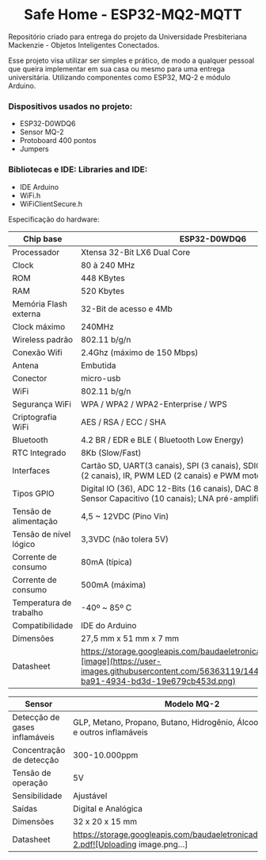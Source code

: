 <h1 align="center"> Safe Home - ESP32-MQ2-MQTT </h1>

Repositório criado para entrega do projeto da Universidade Presbiteriana Mackenzie - Objetos Inteligentes Conectados.

Esse projeto visa utilizar ser simples e prático, de modo a qualquer pessoal que queira implementar em sua casa ou mesmo para uma entrega universitária.
Utilizando componentes como ESP32, MQ-2 e módulo Arduino.

### Dispositivos usados no projeto:

 - ESP32-D0WDQ6
 - Sensor MQ-2
 - Protoboard 400 pontos
 - Jumpers

### Bibliotecas e IDE: Libraries and IDE:

   - IDE Arduino
   - WiFi.h
   - WiFiClientSecure.h

Especificação do hardware:

 |	Chip base	| ESP32-D0WDQ6 |	
 |	----------- | -------------- |	
 |	Processador |	Xtensa 32-Bit LX6 Dual Core |	
 |	Clock |	80 à 240 MHz |	
 |	ROM |	448 KBytes
 |	RAM |	520 Kbytes
 |	Memória Flash externa |	32-Bit de acesso e 4Mb |	
 |	Clock máximo |	240MHz |	
 |	Wireless	padrão |	802.11 b/g/n |	
 |	Conexão	Wifi |	2.4Ghz (máximo de 150 Mbps) |	
 |	Antena |	Embutida |	
 |	Conector |	micro-usb |	
 |	WiFi |	802.11 b/g/n |	2.4 à 2.5 GHz |	
 |	Segurança WiFi |	WPA / WPA2 / WPA2-Enterprise / WPS |	
 |	Criptografia WiFi |	AES / RSA / ECC / SHA |	
 |	Bluetooth |	4.2 BR / EDR e BLE ( Bluetooth Low Energy) |	
 |	RTC Integrado |	8Kb (Slow/Fast) |	
 |	Interfaces |	Cartão SD, UART(3 canais), SPI (3 canais), SDIO, I2C (2 canais), I2S (2 canais), IR, PWM LED (2 canais) e PWM motor (3 canais) |	
 |	Tipos GPIO |	Digital IO (36), ADC 12-Bits (16 canais), DAC 8-Bits (2 canais), Sensor Capacitivo (10 canais); LNA pré-amplificador |	
 |	Tensão de alimentação |	4,5 ~ 12VDC (Pino Vin) |	
 |	Tensão de nível lógico |	3,3VDC (não tolera 5V) |	
 |	Corrente de consumo |	80mA (típica) |	
 |	Corrente de consumo |	500mA (máxima) |	
 |	Temperatura de trabalho |	-40º ~ 85º C |	
 |	Compatibilidade |	IDE do Arduino |	
 |	Dimensões |	27,5 mm x 51 mm x 7 mm |	
 |	Datasheet |	https://storage.googleapis.com/baudaeletronicadatasheet/ESP32.pdf![image](https://user-images.githubusercontent.com/56363119/144471891-c1911253-ba91-4934-bd3d-19e679cb453d.png) |	

 |	Sensor |	Modelo	MQ-2 |	
 |	----------- | -------------- |	
 |	Detecção de gases inflamáveis |	GLP, Metano, Propano, Butano, Hidrogênio, Álcool, Gás Natural e outros inflamáveis |	
 |	Concentração de detecção |	300-10.000ppm |	
 |	Tensão de operação |	5V |	
 |	Sensibilidade |	Ajustável |	
 |	Saídas |	Digital e Analógica |	
 |	Dimensões |	32 x 20 x 15 mm |	
 |	Datasheet |	https://storage.googleapis.com/baudaeletronicadatasheet/MQ-2.pdf![Uploading image.png…] |	


